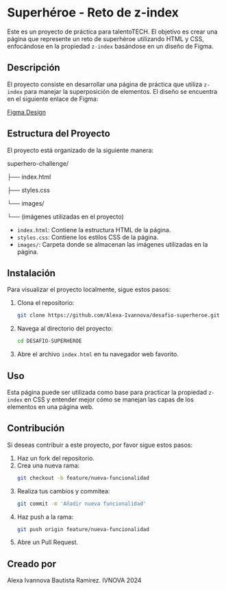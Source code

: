 # Superhéroe - Reto de z-index

Este es un proyecto de práctica para talentoTECH. El objetivo es crear una página que represente un reto de superhéroe utilizando HTML y CSS, enfocándose en la propiedad `z-index` basándose en un diseño de Figma.

## Descripción

El proyecto consiste en desarrollar una página de práctica que utiliza `z-index` para manejar la superposición de elementos. El diseño se encuentra en el siguiente enlace de Figma:

[Figma Design](https://www.figma.com/design/238ZeNu2RpEZI1yAf5MumW/Segunda-Entrega?node-id=0-1&t=1Q48rsDgwfEPNc73-0)

## Estructura del Proyecto

El proyecto está organizado de la siguiente manera:

superhero-challenge/


├── index.html

├── styles.css

└── images/
  
   └── (imágenes utilizadas en el proyecto)

- `index.html`: Contiene la estructura HTML de la página.
- `styles.css`: Contiene los estilos CSS de la página.
- `images/`: Carpeta donde se almacenan las imágenes utilizadas en la página.

## Instalación

Para visualizar el proyecto localmente, sigue estos pasos:

1. Clona el repositorio:
    ```bash
    git clone https://github.com/Alexa-Ivannova/desafio-superheroe.git
    ```
2. Navega al directorio del proyecto:
    ```bash
    cd DESAFIO-SUPERHEROE
    ```
3. Abre el archivo `index.html` en tu navegador web favorito.

## Uso

Esta página puede ser utilizada como base para practicar la propiedad `z-index` en CSS y entender mejor cómo se manejan las capas de los elementos en una página web.

## Contribución

Si deseas contribuir a este proyecto, por favor sigue estos pasos:

1. Haz un fork del repositorio.
2. Crea una nueva rama:
    ```bash
    git checkout -b feature/nueva-funcionalidad
    ```
3. Realiza tus cambios y commitea:
    ```bash
    git commit -m 'Añadir nueva funcionalidad'
    ```
4. Haz push a la rama:
    ```bash
    git push origin feature/nueva-funcionalidad
    ```
5. Abre un Pull Request.

## Creado por
Alexa Ivannova Bautista Ramirez. IVNOVA 2024
